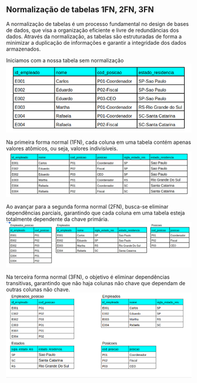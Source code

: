 ## Normalização de tabelas 1FN, 2FN, 3FN

A normalização de tabelas é um processo fundamental no design de bases de dados, que visa a organização eficiente e livre de redundâncias dos dados. Através da normalização, as tabelas são estruturadas de forma a minimizar a duplicação de informações e garantir a integridade dos dados armazenados.

Iniciamos com a nossa tabela sem normalização
![forma0](https://github.com/Joangopa/ada_dados/blob/main/2-Normalizacao_Tabelas/0F.png)


Na primeira forma normal (1FN), cada coluna em uma tabela contém apenas valores atômicos, ou seja, valores indivisíveis. 
![forma1](https://github.com/Joangopa/ada_dados/blob/main/2-Normalizacao_Tabelas/1F.png)

Ao avançar para a segunda forma normal (2FN), busca-se eliminar dependências parciais, garantindo que cada coluna em uma tabela esteja totalmente dependente da chave primária. 
![forma2](https://github.com/Joangopa/ada_dados/blob/main/2-Normalizacao_Tabelas/2F.png)

Na terceira forma normal (3FN), o objetivo é eliminar dependências transitivas, garantindo que não haja colunas não chave que dependam de outras colunas não chave. 
![forma3](https://github.com/Joangopa/ada_dados/blob/main/2-Normalizacao_Tabelas/3F.png)
